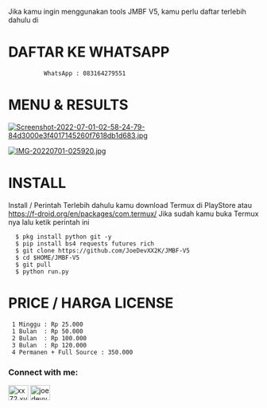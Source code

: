 Jika kamu ingin menggunakan tools JMBF V5, kamu perlu daftar terlebih dahulu di

# DAFTAR KE WHATSAPP
              WhatsApp : 083164279551


# MENU & RESULTS

[![Screenshot-2022-07-01-02-58-24-79-84d3000e3f4017145260f7618db1d683.jpg](https://i.postimg.cc/3Jb2zr0H/Screenshot-2022-07-01-02-58-24-79-84d3000e3f4017145260f7618db1d683.jpg)](https://postimg.cc/kBKVbmyj)

[![IMG-20220701-025920.jpg](https://i.postimg.cc/50cYb6bZ/IMG-20220701-025920.jpg)](https://postimg.cc/zLjXkDLj)


# INSTALL
Install / Perintah
Terlebih dahulu kamu download Termux di PlayStore atau https://f-droid.org/en/packages/com.termux/ Jika sudah kamu buka Termux nya lalu ketik perintah ini

      $ pkg install python git -y
      $ pip install bs4 requests futures rich
      $ git clone https://github.com/JoeDevXX2K/JMBF-V5
      $ cd $HOME/JMBF-V5
      $ git pull
      $ python run.py


# PRICE / HARGA LICENSE


     1 Minggu : Rp 25.000
     1 Bulan  : Rp 50.000
     2 Bulan  : Rp 100.000
     3 Bulan  : Rp 120.000
     4 Permanen + Full Source : 350.000

<h3 align="left">Connect with me:</h3>
<p align="left">
<a href="https://wa.me/+6283164279551" target="blank"><img align="center" src="https://raw.githubusercontent.com/rahuldkjain/github-profile-readme-generator/master/src/images/icons/Social/whatsapp.svg" alt="xx72.xvv2050" height="30" width="40" /></a>
<a href="https://www.facebook.com/JOE.XXX2050" target="blank"><img align="center" src="https://raw.githubusercontent.com/rahuldkjain/github-profile-readme-generator/master/src/images/icons/Social/facebook.svg" alt="joedevv2k_" height="30" width="40" /></a>
</p>
